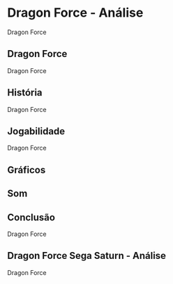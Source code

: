 ---
---

# Dragon Force - Análise

Dragon Force

## Dragon Force

Dragon Force

## História

Dragon Force

## Jogabilidade

Dragon Force

## Gráficos

## Som

## Conclusão

Dragon Force

## Dragon Force Sega Saturn - Análise

Dragon Force
